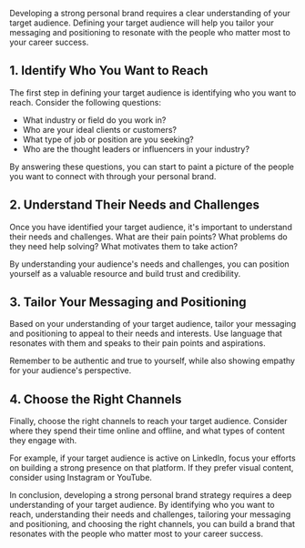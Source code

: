 
Developing a strong personal brand requires a clear understanding of your target audience. Defining your target audience will help you tailor your messaging and positioning to resonate with the people who matter most to your career success.

1\. Identify Who You Want to Reach
---------------------------------

The first step in defining your target audience is identifying who you want to reach. Consider the following questions:

* What industry or field do you work in?
* Who are your ideal clients or customers?
* What type of job or position are you seeking?
* Who are the thought leaders or influencers in your industry?

By answering these questions, you can start to paint a picture of the people you want to connect with through your personal brand.

2\. Understand Their Needs and Challenges
----------------------------------------

Once you have identified your target audience, it's important to understand their needs and challenges. What are their pain points? What problems do they need help solving? What motivates them to take action?

By understanding your audience's needs and challenges, you can position yourself as a valuable resource and build trust and credibility.

3\. Tailor Your Messaging and Positioning
----------------------------------------

Based on your understanding of your target audience, tailor your messaging and positioning to appeal to their needs and interests. Use language that resonates with them and speaks to their pain points and aspirations.

Remember to be authentic and true to yourself, while also showing empathy for your audience's perspective.

4\. Choose the Right Channels
----------------------------

Finally, choose the right channels to reach your target audience. Consider where they spend their time online and offline, and what types of content they engage with.

For example, if your target audience is active on LinkedIn, focus your efforts on building a strong presence on that platform. If they prefer visual content, consider using Instagram or YouTube.

In conclusion, developing a strong personal brand strategy requires a deep understanding of your target audience. By identifying who you want to reach, understanding their needs and challenges, tailoring your messaging and positioning, and choosing the right channels, you can build a brand that resonates with the people who matter most to your career success.
